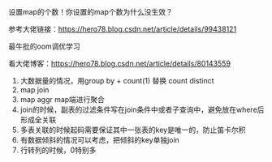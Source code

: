 设置map的个数！你设置的map个数为什么没生效？

参考大佬链接：https://hero78.blog.csdn.net/article/details/99438121



最牛批的oom调优学习

看大佬博客：https://hero78.blog.csdn.net/article/details/80143559



1. 大数据量的情况，用group by + count(1) 替换 count distinct 
2. map join
3. map aggr  map端进行聚合
4. join的时候，副表的过滤条件写在join条件中或者子查询中，避免放在where后形成全关联
5. 多表关联的时候起码需要保证其中一张表的key是唯一的，防止笛卡尔积
6. 有数据倾斜的情况可以考虑，把倾斜的key单独join
7. 行转列的时候，0特别多





